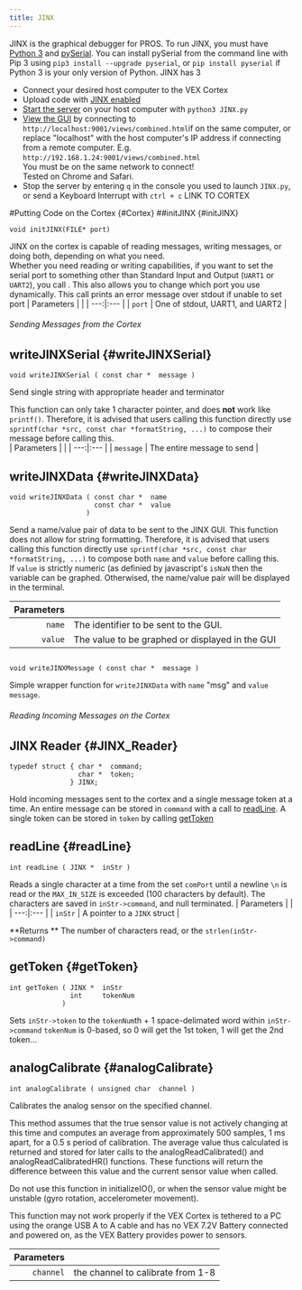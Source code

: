 ```yaml
---
title: JINX
---
```


JINX is the graphical debugger for PROS. To run JINX, you must have [Python 3](https://www.python.org/downloads/) and [pySerial](http://pyserial.readthedocs.io/en/latest/pyserial.html). You can install pySerial from the command line with Pip 3 using `pip3 install --upgrade pyserial`, or `pip install pyserial` if Python 3 is your only version of Python. JINX has 3 

* Connect your desired host computer to the VEX Cortex
* Upload code with [JINX enabled][JINX on Cortex]  
* [Start the server][JINX Hub] on your host computer with `python3 JINX.py`
* [View the GUI][JINX GUI] by connecting to `http://localhost:9001/views/combined.html`if on the same computer, or replace "localhost" with the host computer's IP address if connecting from a remote computer. E.g. `http://192.168.1.24:9001/views/combined.html`   
You must be on the same network to connect!  
Tested on Chrome and Safari.
* Stop the server by entering `q` in the console you used to launch `JINX.py`, or send a Keyboard Interrupt with `ctrl + c`
LINK TO CORTEX


#Putting Code on the Cortex {#Cortex}
##initJINX {#initJINX}
```
void initJINX(FILE* port)
```  

JINX on the cortex is capable of reading messages, writing messages, or doing both, depending on what you need.   
Whether you need reading or writing capabilities, if you want to set the serial port to something other than Standard Input and Output (`UART1` or `UART2`), you call . This also allows you to change which port you use dynamically.  This call prints an error message over stdout if unable to set port
| Parameters | |
| ---:|:--- |
| `port` | One of stdout, UART1, and UART2 |


###### Sending Messages from the Cortex
## writeJINXSerial {#writeJINXSerial}
```
void writeJINXSerial ( const char *  message )
```  
Send single string with appropriate header and terminator

This function can only take 1 character pointer, and does __not__ work like `printf()`. Therefore, it is advised that users calling this function directly use `sprintf(char *src, const char *formatString, ...)` to compose their message before calling this.  
| Parameters | |
| ---:|:--- |
| `message` | The entire message to send |

## writeJINXData {#writeJINXData}
```
void writeJINXData ( const char *  name
                     const char *  value
                   )
```
Send a name/value pair of data to be sent to the JINX GUI. This function does not allow for string formatting. Therefore, it is advised that users calling this function directly use `sprintf(char *src, const char *formatString, ...)` to compose both `name` and `value` before calling this.  
If `value` is strictly numeric (as definied by javascript's `isNaN` then the variable can be graphed. Otherwised, the name/value pair will be displayed in the terminal.

| Parameters | |
| ---:|:--- |
| `name` | The identifier to be sent to the GUI. |
| `value` | The value to be graphed or displayed in the GUI |


##
```
void writeJINXMessage ( const char *  message )
```
Simple wrapper function for `writeJINXData` with `name` "msg" and `value` `message`. 

###### Reading Incoming Messages on the Cortex
## JINX Reader {#JINX_Reader}
```
typedef struct { char *  command;
                 char *  token;
               } JINX;
```
Hold incoming messages sent to the cortex and a single message token at a time.
An entire message can be stored in `command` with a call to [readLine](#readline).
A single token can be stored in `token` by calling [getToken](#getToken)

## readLine {#readLine}
```
int readLine ( JINX *  inStr )
```
Reads a single character at a time from the set `comPort` until a newline `\n` is read or the `MAX_IN_SIZE` is exceeded (100 characters by default). The characters are saved in `inStr->command`, and null terminated.
| Parameters | |
| ---:|:--- |
| `inStr` | A pointer to a `JINX` struct |

**Returns ** The number of characters read, or the `strlen(inStr->command)`

## getToken {#getToken}
```
int getToken ( JINX *  inStr
               int     tokenNum
             )
```
Sets `inStr->token` to the `tokenNum`th + 1 space-delimated word within `inStr->command`
`tokenNum` is 0-based, so 0 will get the 1st token, 1 will get the 2nd token...




[Comm Protocol]: FakeProtocolURL

[JINX on Cortex]: fakeCortexURL
[JINX Hub]: fakeHubURL
[JINX GUI]: fakeGUIURL



## analogCalibrate {#analogCalibrate}
```
int analogCalibrate ( unsigned char  channel )
```
Calibrates the analog sensor on the specified channel.

This method assumes that the true sensor value is not actively changing at this time and computes an average from approximately 500 samples, 1 ms apart, for a 0.5 s period of calibration. The average value thus calculated is returned and stored for later calls to the analogReadCalibrated() and analogReadCalibratedHR() functions. These functions will return the difference between this value and the current sensor value when called.

Do not use this function in initializeIO(), or when the sensor value might be unstable (gyro rotation, accelerometer movement).

This function may not work properly if the VEX Cortex is tethered to a PC using the orange USB A to A cable and has no VEX 7.2V Battery connected and powered on, as the VEX Battery provides power to sensors.

| Parameters | |
| ---:|:--- |
| `channel` | the channel to calibrate from 1-8 |
